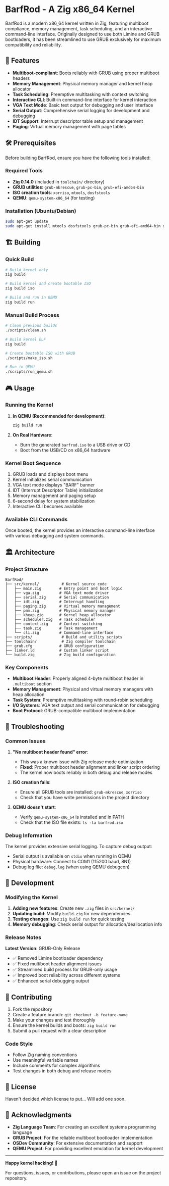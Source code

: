 # BarfRod - A Zig x86_64 Kernel

BarfRod is a modern x86_64 kernel written in Zig, featuring multiboot compliance, memory management, task scheduling, and an interactive command-line interface. Originally designed to use both Limine and GRUB bootloaders, it has been streamlined to use GRUB exclusively for maximum compatibility and reliability.

## 🚀 Features

- **Multiboot-compliant**: Boots reliably with GRUB using proper multiboot headers
- **Memory Management**: Physical memory manager and kernel heap allocator
- **Task Scheduling**: Preemptive multitasking with context switching
- **Interactive CLI**: Built-in command-line interface for kernel interaction
- **VGA Text Mode**: Basic text output for debugging and user interface
- **Serial Output**: Comprehensive serial logging for development and debugging
- **IDT Support**: Interrupt descriptor table setup and management
- **Paging**: Virtual memory management with page tables

## 🛠 Prerequisites

Before building BarfRod, ensure you have the following tools installed:

### Required Tools
- **Zig 0.14.0** (included in `toolchain/` directory)
- **GRUB utilities**: `grub-mkrescue`, `grub-pc-bin`, `grub-efi-amd64-bin`
- **ISO creation tools**: `xorriso`, `mtools`, `dosfstools`
- **QEMU**: `qemu-system-x86_64` (for testing)

### Installation (Ubuntu/Debian)
```bash
sudo apt-get update
sudo apt-get install mtools dosfstools grub-pc-bin grub-efi-amd64-bin xorriso qemu-system-x86
```

## 🏗 Building

### Quick Build
```bash
# Build kernel only
zig build

# Build kernel and create bootable ISO
zig build iso

# Build and run in QEMU
zig build run
```

### Manual Build Process
```bash
# Clean previous builds
./scripts/clean.sh

# Build kernel ELF
zig build

# Create bootable ISO with GRUB
./scripts/make_iso.sh

# Run in QEMU
./scripts/run_qemu.sh
```

## 🎮 Usage

### Running the Kernel
1. **In QEMU (Recommended for development)**:
   ```bash
   zig build run
   ```

2. **On Real Hardware**:
   - Burn the generated `barfrod.iso` to a USB drive or CD
   - Boot from the USB/CD on x86_64 hardware

### Kernel Boot Sequence
1. GRUB loads and displays boot menu
2. Kernel initializes serial communication
3. VGA text mode displays "BARF" banner
4. IDT (Interrupt Descriptor Table) initialization
5. Memory management and paging setup
6. 6-second delay for system stabilization
7. Interactive CLI becomes available

### Available CLI Commands
Once booted, the kernel provides an interactive command-line interface with various debugging and system commands.

## 🏛 Architecture

### Project Structure
```
BarfRod/
├── src/kernel/          # Kernel source code
│   ├── main.zig        # Entry point and boot logic
│   ├── vga.zig         # VGA text mode driver
│   ├── serial.zig      # Serial communication
│   ├── idt.zig         # Interrupt handling
│   ├── paging.zig      # Virtual memory management
│   ├── pmm.zig         # Physical memory manager
│   ├── kheap.zig       # Kernel heap allocator
│   ├── scheduler.zig   # Task scheduler
│   ├── context.zig     # Context switching
│   ├── task.zig        # Task management
│   └── cli.zig         # Command-line interface
├── scripts/             # Build and utility scripts
├── toolchain/           # Zig compiler toolchain
├── grub.cfg            # GRUB configuration
├── linker.ld           # Custom linker script
└── build.zig           # Zig build configuration
```

### Key Components

- **Multiboot Header**: Properly aligned 4-byte multiboot header in `.multiboot` section
- **Memory Management**: Physical and virtual memory managers with heap allocation
- **Task System**: Preemptive multitasking with round-robin scheduling
- **I/O Systems**: VGA text output and serial communication for debugging
- **Boot Protocol**: GRUB-compatible multiboot implementation

## 🐛 Troubleshooting

### Common Issues

1. **"No multiboot header found" error**:
   - This was a known issue with Zig release mode optimization
   - **Fixed**: Proper multiboot header alignment and linker script ordering
   - The kernel now boots reliably in both debug and release modes

2. **ISO creation fails**:
   - Ensure all GRUB tools are installed: `grub-mkrescue`, `xorriso`
   - Check that you have write permissions in the project directory

3. **QEMU doesn't start**:
   - Verify `qemu-system-x86_64` is installed and in PATH
   - Check that the ISO file exists: `ls -la barfrod.iso`

### Debug Information

The kernel provides extensive serial logging. To capture debug output:
- Serial output is available on `stdio` when running in QEMU
- Physical hardware: Connect to COM1 (115200 baud, 8N1)
- Debug log file: `debug.log` (when using QEMU debugcon)

## 🔧 Development

### Modifying the Kernel

1. **Adding new features**: Create new `.zig` files in `src/kernel/`
2. **Updating build**: Modify `build.zig` for new dependencies
3. **Testing changes**: Use `zig build run` for quick testing
4. **Memory debugging**: Check serial output for allocation/deallocation info

### Release Notes

**Latest Version**: GRUB-Only Release
- ✅ Removed Limine bootloader dependency
- ✅ Fixed multiboot header alignment issues
- ✅ Streamlined build process for GRUB-only usage
- ✅ Improved boot reliability across different systems
- ✅ Enhanced serial debugging output

## 🤝 Contributing

1. Fork the repository
2. Create a feature branch: `git checkout -b feature-name`
3. Make your changes and test thoroughly
4. Ensure the kernel builds and boots: `zig build run`
5. Submit a pull request with a clear description

### Code Style
- Follow Zig naming conventions
- Use meaningful variable names
- Include comments for complex algorithms
- Test changes in both debug and release modes

## 📜 License

Haven't decided which license to put... Will add one soon. 

## 🙏 Acknowledgments

- **Zig Language Team**: For creating an excellent systems programming language
- **GRUB Project**: For the reliable multiboot bootloader implementation
- **OSDev Community**: For extensive documentation and support
- **QEMU Project**: For providing excellent emulation for kernel development

---

**Happy kernel hacking!** 🚀

For questions, issues, or contributions, please open an issue on the project repository.
